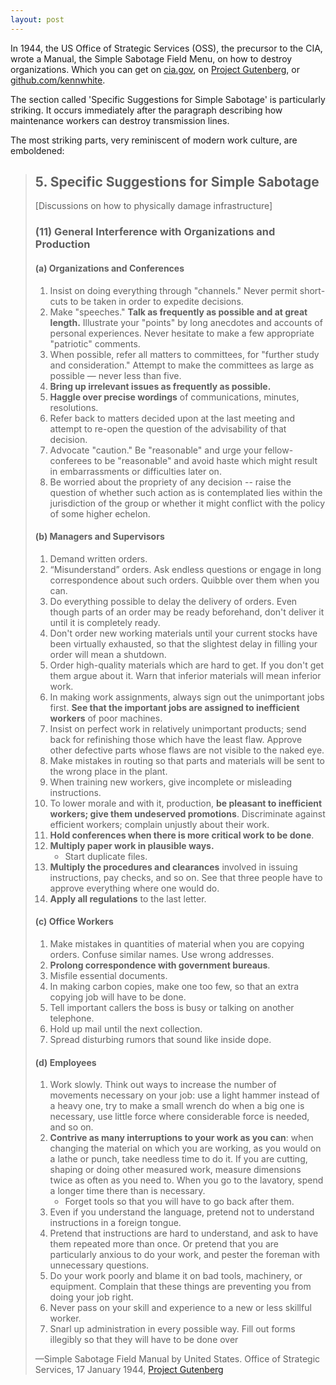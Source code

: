 ```yaml
---
layout: post
---
```


In 1944, the US Office of Strategic Services (OSS), the precursor to the CIA, wrote a Manual, the Simple Sabotage Field Menu, on how to destroy organizations. Which you can get on [cia.gov](https://www.cia.gov/static/5c875f3ec660e092cf893f60b4a288df/SimpleSabotage.pdf), on [Project Gutenberg](https://www.gutenberg.org/ebooks/26184), or [github.com/kennwhite](https://gist.github.com/kennwhite/467529962c184258d08f16daec83d5da).

The section called 'Specific Suggestions for Simple Sabotage' is particularly striking. It occurs immediately after the paragraph describing how maintenance workers can destroy transmission lines.

The most striking parts, very reminiscent of modern work culture, are emboldened:

> ## 5. Specific Suggestions for Simple Sabotage
>
> \[Discussions on how to physically damage infrastructure\]
> 
> ### (11) General Interference with Organizations and Production
> 
> #### (a) Organizations and Conferences
> 
> 1. Insist on doing everything through "channels." Never permit short-cuts to be taken in order to expedite decisions.
> 2. Make "speeches." __Talk as frequently as possible and at great length.__ Illustrate your "points" by long anecdotes and accounts of personal experiences. Never hesitate to make a few appropriate "patriotic" comments.
> 3. When possible, refer all matters to committees, for "further study and consideration." Attempt to make the committees as large as possible — never less than five.
> 4. __Bring up irrelevant issues as frequently as possible.__
> 5. __Haggle over precise wordings__ of communications, minutes, resolutions.
> 6. Refer back to matters decided upon at the last meeting and attempt to re-open the question of the advisability of that decision.
> 7. Advocate "caution." Be "reasonable" and urge your fellow-conferees to be "reasonable" and avoid haste which might result in embarrassments or difficulties later on.
> 8. Be worried about the propriety of any decision -- raise the question of whether such action as is contemplated lies within the jurisdiction of the group or whether it might conflict with the policy of some higher echelon.
> 
> #### (b) Managers and Supervisors
> 
> 1. Demand written orders.
> 2. “Misunderstand” orders. Ask endless questions or engage in long correspondence about such orders. Quibble over them when you can.
> 3. Do everything possible to delay the delivery of orders. Even though parts of an order may be ready beforehand, don't deliver it until it is completely ready.
> 4. Don't order new working materials until your current stocks have been virtually exhausted, so that the slightest delay in filling your order will mean a shutdown.
> 5. Order high-quality materials which are hard to get. If you don't get them argue about it. Warn that inferior materials will mean inferior work.
> 6. In making work assignments, always sign out the unimportant jobs first. __See that the important jobs are assigned to inefficient workers__ of poor machines.
> 7. Insist on perfect work in relatively unimportant products; send back for refinishing those which have the least flaw. Approve other defective parts whose flaws are not visible to the naked eye.
> 8. Make mistakes in routing so that parts and materials will be sent to the wrong place in the plant.
> 9. When training new workers, give incomplete or misleading instructions.
> 10. To lower morale and with it, production, __be pleasant to inefficient workers; give them undeserved promotions__. Discriminate against efficient workers; complain unjustly about their work.
> 11. __Hold conferences when there is more critical work to be done__.
> 12. __Multiply paper work in plausible ways.__
>     - Start duplicate files.
> 13. __Multiply the procedures and clearances__ involved in issuing instructions, pay checks, and so on. See that three people have to approve everything where one would do.
> 14. __Apply all regulations__ to the last letter.
> 
> #### (c) Office Workers
> 
> 1. Make mistakes in quantities of material when you are copying orders. Confuse similar names. Use wrong addresses.
> 2. __Prolong correspondence with government bureaus__.
> 3. Misfile essential documents.
> 4. In making carbon copies, make one too few, so that an extra copying job will have to be done.
> 5. Tell important callers the boss is busy or talking on another telephone.
> 6. Hold up mail until the next collection.
> 7. Spread disturbing rumors that sound like inside dope.
> 
> #### (d) Employees
> 
> 1. Work slowly. Think out ways to increase the number of movements necessary on your job: use a light hammer instead of a heavy one, try to make a small wrench do when a big one is necessary, use little force where considerable force is needed, and so on.
> 2. __Contrive as many interruptions to your work as you can__: when changing the material on which you are working, as you would on a lathe or punch, take needless time to do it. If you are cutting, shaping or doing other measured work, measure dimensions twice as often as you need to. When you go to the lavatory, spend a longer time there than is necessary.
>    - Forget tools so that you will have to go back after them.
> 3. Even if you understand the language, pretend not to understand instructions in a foreign tongue.
> 4. Pretend that instructions are hard to understand, and ask to have them repeated more than once. Or pretend that you are particularly anxious to do your work, and pester the foreman with unnecessary questions.
> 5. Do your work poorly and blame it on bad tools, machinery, or equipment. Complain that these things are preventing you from doing your job right.
> 6. Never pass on your skill and experience to a new or less skillful worker.
> 7. Snarl up administration in every possible way. Fill out forms illegibly so that they will have to be done over
>
> —Simple Sabotage Field Manual by United States. Office of Strategic Services, 17 January 1944, [Project Gutenberg](https://www.gutenberg.org/ebooks/26184)
